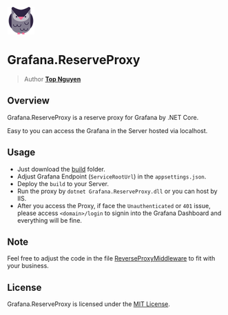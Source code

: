 ![Logo](Logo.png)
# Grafana.ReserveProxy
> Author [**Top Nguyen**](http://topnguyen.net)

## Overview
Grafana.ReserveProxy is a reserve proxy for Grafana by .NET Core.

Easy to you can access the Grafana in the Server hosted via localhost.

## Usage
- Just download the [build](build) folder.
- Adjust Grafana Endpoint (`ServiceRootUrl`) in the `appsettings.json`.
- Deploy the `build` to your Server.
- Run the proxy by `dotnet Grafana.ReserveProxy.dll` or you can host by IIS.
- After you access the Proxy, if face the `Unauthenticated` or `401` issue, 
please access `<domain>/login` to signin into the Grafana Dashboard and everything will be fine.

## Note
Feel free to adjust the code in the file [ReverseProxyMiddleware](src/Grafana.ReserveProxy/ReverseProxyMiddleware.cs)
 to fit with your business.

## License
Grafana.ReserveProxy is licensed under the [MIT License](LICENSE).
